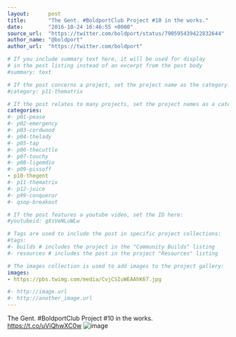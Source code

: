 ```yaml
---
layout:      post
title:       "The Gent. #BoldportClub Project #10 in the works."
date:        "2016-10-24 16:46:55 +0000"
source_url:  "https://twitter.com/boldport/status/790595439422832644"
author_name: "@boldport"
author_url:  "https://twitter.com/boldport"

# If you include summary text here, it will be used for display
# in the post listing instead of an excerpt from the post body
#summary: text

# If the post concerns a project, set the project name as the category:
#category: p11-thematrix

# If the post relates to many projects, set the project names as a categories array:
categories:
#- p01-pease
#- p02-emergency
#- p03-cordwood
#- p04-thelady
#- p05-tap
#- p06-thecuttle
#- p07-touchy
#- p08-ligemdio
#- p09-pissoff
- p10-thegent
#- p11-thematrix
#- p12-juice
#- p99-conqueror
#- qsop-breakout

# If the post features a youtube video, set the ID here:
#youtubeid: gXsVeNLuWLw

# Tags are used to include the post in specific project collections:
#tags:
#- builds # includes the project in the "Community Builds" listing
#- resources # includes the post in the project "Resources" listing

# The images collection is used to add images to the project gallery:
images:
- https://pbs.twimg.com/media/CvjCSIuWEAAhK67.jpg

#- http://image.url
#- http://another_image.url
---
```


The Gent. #BoldportClub Project #10 in the works. https://t.co/uViQhwXC0w
![image](https://pbs.twimg.com/media/CvjCSIuWEAAhK67.jpg)


